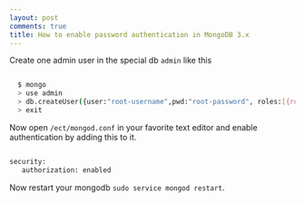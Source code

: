 ```yaml
---
layout: post
comments: true
title: How to enable password authentication in MongoDB 3.x
---
```


Create one admin user in the special db `admin` like this

```sh

  $ mongo
  > use admin
  > db.createUser({user:"root-username",pwd:"root-password", roles:[{role:"root",db:"admin"}]})
  > exit

```

Now open `/ect/mongod.conf` in your favorite text editor and enable authentication by adding this to it.

```sh

security:
   authorization: enabled

```

Now restart your mongodb `sudo service mongod restart`.

